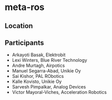# meta-ros

## Location

## Participants

- Arkayoti Basak, Elektrobit
- Lexi Winters, Blue River Technology
- Andre Murtagh, Airpotics
- Manuel Segarra-Abad, Unikie Oy
- Sai Kishor, PAL RObotics
- Kalle Kovisto, Unikie Oy
- Sarvesh Pimpalkar, Analog Devices
- Victor Mayoral-Viches, Acceleration Robotics
